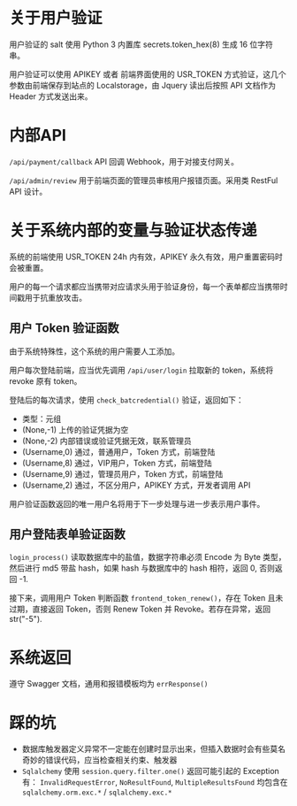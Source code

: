 # 关于用户验证

用户验证的 salt 使用 Python 3 内置库 secrets.token_hex(8) 生成 16 位字符串。

用户验证可以使用 APIKEY 或者 前端界面使用的 USR_TOKEN 方式验证，这几个参数由前端保存到站点的 Localstorage，由 Jquery 读出后按照 API 文档作为 Header 方式发送出来。

# 内部API

`/api/payment/callback` API 回调 Webhook，用于对接支付网关。

`/api/admin/review` 用于前端页面的管理员审核用户报错页面。采用类 RestFul API 设计。

# 关于系统内部的变量与验证状态传递

系统的前端使用 USR_TOKEN 24h 内有效，APIKEY 永久有效，用户重置密码时会被重置。

用户的每一个请求都应当携带对应请求头用于验证身份，每一个表单都应当携带时间戳用于抗重放攻击。

## 用户 Token 验证函数

由于系统特殊性，这个系统的用户需要人工添加。

用户每次登陆前端，应当优先调用 `/api/user/login` 拉取新的 token，系统将 revoke 原有 token。

登陆后的每次请求，使用 `check_batcredential()` 验证，返回如下：

- 类型：元组
- (None,-1) 上传的验证凭据为空
- (None,-2) 内部错误或验证凭据无效，联系管理员
- (Username,0) 通过，普通用户，Token 方式，前端登陆
- (Username,8) 通过，VIP用户，Token 方式，前端登陆
- (Username,9) 通过，管理员用户，Token 方式，前端登陆
- (Username,2) 通过，不区分用户，APIKEY 方式，开发者调用 API

用户验证函数返回的唯一用户名将用于下一步处理与进一步表示用户事件。

## 用户登陆表单验证函数

`login_process()` 读取数据库中的盐值，数据字符串必须 Encode 为 Byte 类型，然后进行 md5 带盐 hash，如果 hash 与数据库中的 hash 相符，返回 0, 否则返回 -1.

接下来，调用用户 Token 判断函数 `frontend_token_renew()`，存在 Token 且未过期，直接返回 Token，否则 Renew Token 并 Revoke。若存在异常，返回 str("-5").

# 系统返回 

遵守 Swagger 文档，通用和报错模板均为 `errResponse()`

# 踩的坑

- 数据库触发器定义异常不一定能在创建时显示出来，但插入数据时会有些莫名奇妙的错误代码，应当检查相关约束、触发器
- `Sqlalchemy` 使用 `session.query.filter.one()` 返回可能引起的 Exception 有：
    `InvalidRequestError`, `NoResultFound`, `MultipleResultsFound` 
    均包含在 `sqlalchemy.orm.exc.*` / `sqlalchemy.exc.*`
